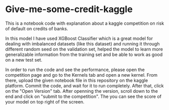 # Give-me-some-credit-kaggle
This is a notebook code with explanation about a kaggle competition on risk of default on credits of banks.

In this model I have used XGBoost Classifier which is a great model for dealing with imbalanced datasets (like this dataset) and running it through different random seed on the validation set, helped the model to learn more generalizable information from the training set and be able to work as good on a new test set.

In order to run the code and see the performance, please open the competition page and go to the Kernels tab and open a new kernel. From there, upload the given notebook file in this repository on the kaggle platform. Commit the code, and wait for it to run completely. After that, click on the "Open Version" tab. After openning the version, scroll down to the end and click on "submit to the competition". The you can see the score of your model on top right of the screen.
